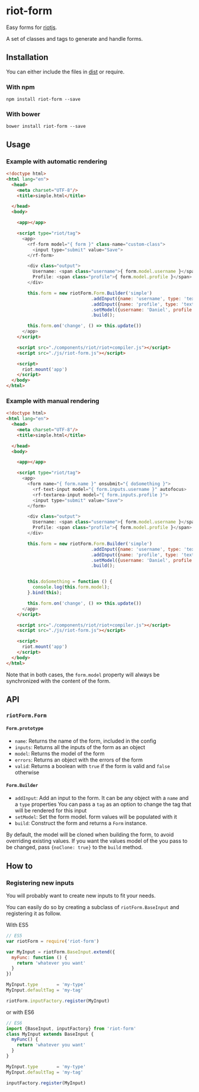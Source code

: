 # riot-form

Easy forms for [riotjs](http://riotjs.com/).

A set of classes and tags to generate and handle forms.

## Installation

You can either include the files in [dist](./dist) or require.

### With npm

```
npm install riot-form --save
```

### With bower

```
bower install riot-form --save
```

## Usage

### Example with automatic rendering

```html
<!doctype html>
<html lang="en">
  <head>
    <meta charset="UTF-8"/>
    <title>simple.html</title>

  </head>
  <body>

    <app></app>

    <script type="riot/tag">
      <app>
        <rf-form model="{ form }" class-name="custom-class">
          <input type="submit" value="Save">
        </rf-form>

        <div class="output">
          Username: <span class="username">{ form.model.username }</span>
          Profile: <span class="profile">{ form.model.profile }</span>
        </div>

        this.form = new riotForm.Form.Builder('simple')
                                .addInput({name: 'username', type: 'text'})
                                .addInput({name: 'profile', type: 'textarea'})
                                .setModel({username: 'Daniel', profile: 'My name is Daniel'})
                                .build();

        this.form.on('change', () => this.update())
      </app>
    </script>

    <script src="./components/riot/riot+compiler.js"></script>
    <script src="./js/riot-form.js"></script>

    <script>
      riot.mount('app')
    </script>
  </body>
</html>
```

### Example with manual rendering

```html
<!doctype html>
<html lang="en">
  <head>
    <meta charset="UTF-8"/>
    <title>simple.html</title>

  </head>
  <body>

    <app></app>

    <script type="riot/tag">
      <app>
        <form name="{ form.name }" onsubmit="{ doSomething }">
          <rf-text-input model="{ form.inputs.username }" autofocus>
          <rf-textarea-input model="{ form.inputs.profile }">
          <input type="submit" value="Save">
        </form>

        <div class="output">
          Username: <span class="username">{ form.model.username }</span>
          Profile: <span class="profile">{ form.model.profile }</span>
        </div>

        this.form = new riotForm.Form.Builder('simple')
                                .addInput({name: 'username', type: 'text'})
                                .addInput({name: 'profile', type: 'textarea'})
                                .setModel({username: 'Daniel', profile: 'My name is Daniel'})
                                .build();


        this.doSomething = function () {
          console.log(this.form.model);
        }.bind(this);

        this.form.on('change', () => this.update())
      </app>
    </script>

    <script src="./components/riot/riot+compiler.js"></script>
    <script src="./js/riot-form.js"></script>

    <script>
      riot.mount('app')
    </script>
  </body>
</html>
```

Note that in both cases, the `form.model` property will always be synchronized with the content of the form.

## API

### `riotForm.Form`

#### `Form.prototype`

  * `name`: Returns the name of the form, included in the config
  * `inputs`: Returns all the inputs of the form as an object
  * `model`: Returns the model of the form
  * `errors`: Returns an object with the errors of the form
  * `valid`: Returns a boolean with `true` if the form is valid and `false` otherwise

#### `Form.Builder`

  * `addInput`: Add an input to the form. It can be any object with a `name` and a `type` properties
                You can pass a `tag` as an option to change the tag that will be rendered for this input
  * `setModel`: Set the form model. form values will be populated with it
  * `build`: Construct the form and returns a `Form` instance.

By default, the model will be cloned when building the form, to avoid overriding existing values.
If you want the values model of the you pass to be changed, pass `{noClone: true}` to the `build`
method.


## How to

### Registering new inputs

You will probably want to create new inputs to fit your needs.

You can easily do so by creating a subclass of `riotForm.BaseInput` and registering it as follow.

With ES5

```javascript
// ES5
var riotForm = require('riot-form')

var MyInput = riotForm.BaseInput.extend({
  myFunc: function () {
    return 'whatever you want'
  }
})

MyInput.type       = 'my-type'
MyInput.defaultTag = 'my-tag'

riotForm.inputFactory.register(MyInput)
```

or with ES6

```javascript
// ES6
import {BaseInput, inputFactory} from 'riot-form'
class MyInput extends BaseInput {
  myFunc() {
    return 'whatever you want'
  }
}

MyInput.type       = 'my-type'
MyInput.defaultTag = 'my-tag'

inputFactory.register(MyInput)
```
